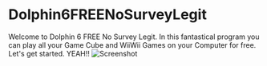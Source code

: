 # Dolphin6FREENoSurveyLegit

Welcome to Dolphin 6 FREE No Survey Legit.
In this fantastical program you can play all your Game Cube and WiiWii Games on your Computer for free. Let's get started. YEAH!!
![Screenshot](https://user-images.githubusercontent.com/83787150/163279278-66d1d671-4b1f-4899-aae1-c75a65d21c0b.png)
